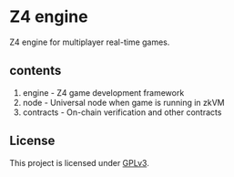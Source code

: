 # Z4 engine

Z4 engine for multiplayer real-time games.

## contents
1. engine - Z4 game development framework
2. node - Universal node when game is running in zkVM
3. contracts - On-chain verification and other contracts

## License

This project is licensed under [GPLv3](https://www.gnu.org/licenses/gpl-3.0.en.html).
